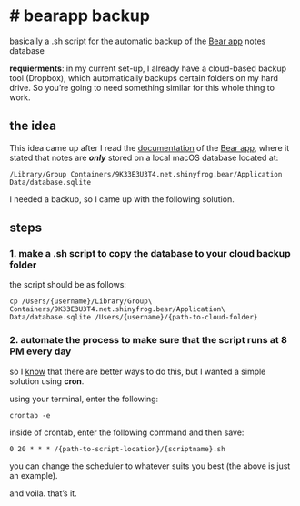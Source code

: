 # **# bearapp backup**
basically a .sh script for the automatic backup of the  [Bear app](https://bear.app) notes database

**requierments**: in my current set-up, I already have a cloud-based backup tool (Dropbox), which automatically backups certain folders on my hard drive. So you’re going to need something similar for this whole thing to work.

## the idea
This idea came up after I read the [documentation](https://bear.app/faq/where-are-bears-notes-located/) of the [Bear app](https://bear.app), where it stated that notes are ***only*** stored on a local macOS database located at: 

`/Library/Group Containers/9K33E3U3T4.net.shinyfrog.bear/Application Data/database.sqlite`

I needed a backup, so I came up with the following solution.

## steps

### 1. make a .sh script to copy the database to your cloud backup folder

the script should be as follows:

```
cp /Users/{username}/Library/Group\ Containers/9K33E3U3T4.net.shinyfrog.bear/Application\ Data/database.sqlite /Users/{username}/{path-to-cloud-folder}

```

### 2. automate the process to make sure that the script runs at 8 PM every day

so I <ins>know</ins> that there are better ways to do this, but I wanted a simple solution using **cron**. 

using your terminal, enter the following:

`crontab -e`

inside of crontab, enter the following command and then save:

```
0 20 * * * /{path-to-script-location}/{scriptname}.sh
```

you can change the scheduler to whatever suits you best (the above is just an example).

and voila. that’s it.
